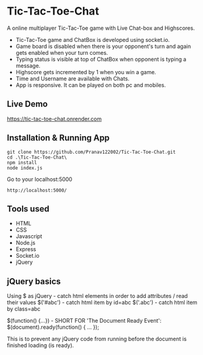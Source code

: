 # Tic-Tac-Toe-Chat
A online multiplayer Tic-Tac-Toe game with Live Chat-box and Highscores.

* Tic-Tac-Toe game and ChatBox is developed using socket.io.
* Game board is disabled when there is your opponent's turn and again gets enabled when your turn comes.
* Typing status is visible at top of ChatBox when opponent is typing a message.
* Highscore gets incremented by 1 when you win a game.
* Time and Username are available with Chats.
* App is responsive. It can be played on both pc and mobiles.

## Live Demo
https://tic-tac-toe-chat.onrender.com

## Installation & Running App
```
git clone https://github.com/Pranav122002/Tic-Tac-Toe-Chat.git
cd .\Tic-Tac-Toe-Chat\
npm install
node index.js
```
Go to your localhost:5000
```
http://localhost:5000/
```

## Tools used
* HTML
* CSS
* Javascript
* Node.js
* Express
* Socket.io
* jQuery

## jQuery basics
Using $ as jQuery - catch html elements in order to add attributes / read their values
$('#abc') - catch html item by id=abc
$('.abc') - catch html item by class=abc

$(function() {...}) - SHORT FOR 'The Document Ready Event':
$(document).ready(function() { ... });

This is to prevent any jQuery code from running before the document is finished loading (is ready).

